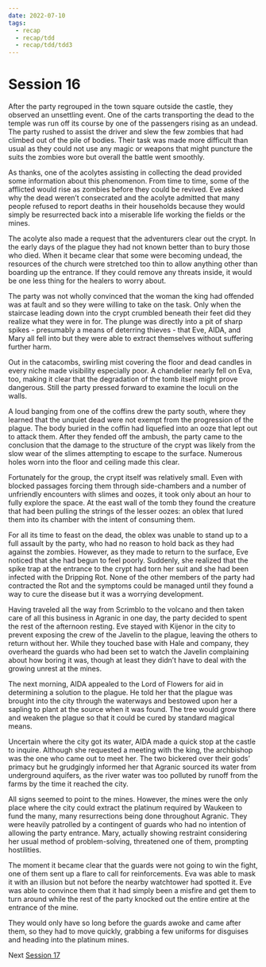 ```yaml
---
date: 2022-07-10
tags:
  - recap
  - recap/tdd
  - recap/tdd/tdd3
---
```

# Session 16

After the party regrouped in the town square outside the castle, they observed an unsettling event. One of the carts transporting the dead to the temple was run off its course by one of the passengers rising as an undead. The party rushed to assist the driver and slew the few zombies that had climbed out of the pile of bodies. Their task was made more difficult than usual as they could not use any magic or weapons that might puncture the suits the zombies wore but overall the battle went smoothly.

As thanks, one of the acolytes assisting in collecting the dead provided some information about this phenomenon. From time to time, some of the afflicted would rise as zombies before they could be revived. Eve asked why the dead weren’t consecrated and the acolyte admitted that many people refused to report deaths in their households because they would simply be resurrected back into a miserable life working the fields or the mines.

The acolyte also made a request that the adventurers clear out the crypt. In the early days of the plague they had not known better than to bury those who died. When it became clear that some were becoming undead, the resources of the church were stretched too thin to allow anything other than boarding up the entrance. If they could remove any threats inside, it would be one less thing for the healers to worry about.

The party was not wholly convinced that the woman the king had offended was at fault and so they were willing to take on the task. Only when the staircase leading down into the crypt crumbled beneath their feet did they realize what they were in for. The plunge was directly into a pit of sharp spikes - presumably a means of deterring thieves - that Eve, AIDA, and Mary all fell into but they were able to extract themselves without suffering further harm.

Out in the catacombs, swirling mist covering the floor and dead candles in every niche made visibility especially poor. A chandelier nearly fell on Eva, too, making it clear that the degradation of the tomb itself might prove dangerous. Still the party pressed forward to examine the loculi on the walls.

A loud banging from one of the coffins drew the party south, where they learned that the unquiet dead were not exempt from the progression of the plague. The body buried in the coffin had liquefied into an ooze that lept out to attack them. After they fended off the ambush, the party came to the conclusion that the damage to the structure of the crypt was likely from the slow wear of the slimes attempting to escape to the surface. Numerous holes worn into the floor and ceiling made this clear.

Fortunately for the group, the crypt itself was relatively small. Even with blocked passages forcing them through side-chambers and a number of unfriendly encounters with slimes and oozes, it took only about an hour to fully explore the space. At the east wall of the tomb they found the creature that had been pulling the strings of the lesser oozes: an oblex that lured them into its chamber with the intent of consuming them.

For all its time to feast on the dead, the oblex was unable to stand up to a full assault by the party, who had no reason to hold back as they had against the zombies. However, as they made to return to the surface, Eve noticed that she had begun to feel poorly. Suddenly, she realized that the spike trap at the entrance to the crypt had torn her suit and she had been infected with the Dripping Rot. None of the other members of the party had contracted the Rot and the symptoms could be managed until they found a way to cure the disease but it was a worrying development.

Having traveled all the way from Scrimblo to the volcano and then taken care of all this business in Agranic in one day, the party decided to spent the rest of the afternoon resting. Eve stayed with Kijenor in the city to prevent exposing the crew of the Javelin to the plague, leaving the others to return without her. While they touched base with Hale and company, they overheard the guards who had been set to watch the Javelin complaining about how boring it was, though at least they didn’t have to deal with the growing unrest at the mines.

The next morning, AIDA appealed to the Lord of Flowers for aid in determining a solution to the plague. He told her that the plague was brought into the city through the waterways and bestowed upon her a sapling to plant at the source when it was found. The tree would grow there and weaken the plague so that it could be cured by standard magical means.

Uncertain where the city got its water, AIDA made a quick stop at the castle to inquire. Although she requested a meeting with the king, the archbishop was the one who came out to meet her. The two bickered over their gods’ primacy but he grudgingly informed her that Agranic sourced its water from underground aquifers, as the river water was too polluted by runoff from the farms by the time it reached the city.

All signs seemed to point to the mines. However, the mines were the only place where the city could extract the platinum required by Waukeen to fund the many, many resurrections being done throughout Agranic. They were heavily patrolled by a contingent of guards who had no intention of allowing the party entrance. Mary, actually showing restraint considering her usual method of problem-solving, threatened one of them, prompting hostilities.

The moment it became clear that the guards were not going to win the fight, one of them sent up a flare to call for reinforcements. Eva was able to mask it with an illusion but not before the nearby watchtower had spotted it. Eve was able to convince them that it had simply been a misfire and get them to turn around while the rest of the party knocked out the entire entire at the entrance of the mine.

They would only have so long before the guards awoke and came after them, so they had to move quickly, grabbing a few uniforms for disguises and heading into the platinum mines.

Next
[Session 17](Recaps/Auril%20Adventures/Campaign%203%20-%20A%20Wasteland%20of%20Flesh/Session%2017.md)